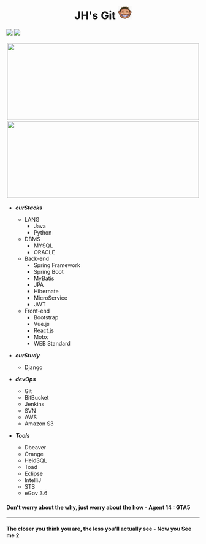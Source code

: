 


<div align="center">
  <h1>
    <span>JH's Git </span>
    <img src="https://raw.githubusercontent.com/saintgray/saintgray/main/peep.png" width=35 height=35">
  </h1>
</div>
 <a href=https://mail.google.com/mail/u/0/?ogbl#inbox/ target="_blank"><img src="https://img.shields.io/badge/Gmail-EA4335? style=plastic&logo=Gmail&logoColor=white"/></a>  
 <a href=https://www.instagram.com/jonghyun2023/ target="_blank"><img src="https://img.shields.io/badge/Instagram-E4405F? style=plastic&logo=Instagram&logoColor=white"/></a>
 <br><br>

<div align="center">
  <img src="http://mazassumnida.wtf/api/v2/generate_badge?boj=saintgray" width=500px height= 200px>
  <img src="https://github-readme-stats.vercel.app/api?username=saintgray" width=500px height= 200px>
</div>
                                                                          
- ***curStacks***
  - LANG
    - Java
    - Python
  - DBMS
    - MYSQL 
    - ORACLE
  - Back-end
    - Spring Framework 
    - Spring Boot
    - MyBatis
    - JPA
    - Hibernate
    - MicroService
    - JWT
  - Front-end 
    - Bootstrap
    - Vue.js
    - React.js
    - Mobx
    - WEB Standard

- ***curStudy***
  - Django

- ***devOps***
  - Git
  - BitBucket
  - Jenkins
  - SVN
  - AWS
  - Amazon S3

- ***Tools***
  - Dbeaver
  - Orange
  - HeidSQL
  - Toad
  - Eclipse
  - IntelliJ
  - STS
  - eGov 3.6
</div>
<div>
  <h4>Don't worry about the why, just worry about the how - Agent 14 : GTA5</h4>
  <hr>
  <h4>
  The closer you think you are, the less you'll actually see - Now you See me 2
  </h4>
                                                                          

                   





